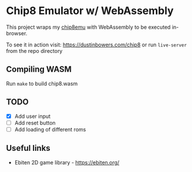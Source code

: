 # Chip8 Emulator w/ WebAssembly

This project wraps my [chip8emu](https://github.com/dustinbowers/chip8emu) with WebAssembly to be executed in-browser.

To see it in action visit: https://dustinbowers.com/chip8 or run `live-server` from the repo directory

## Compiling WASM

Run `make` to build chip8.wasm

## TODO

* [X] Add user input
* [ ] Add reset button
* [ ] Add loading of different roms

## Useful links

* Ebiten 2D game library - https://ebiten.org/
